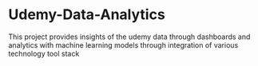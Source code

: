 # Udemy-Data-Analytics
This project provides insights of the udemy data through dashboards and analytics with machine learning models through integration of various technology tool stack
